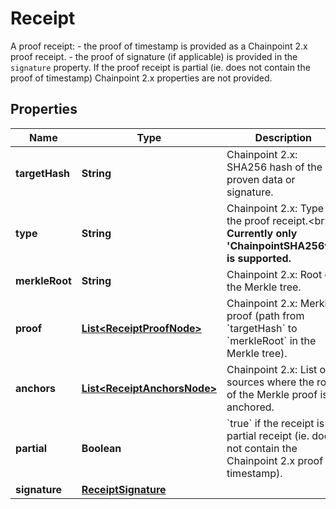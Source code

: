 

# Receipt

A proof receipt: - the proof of timestamp is provided as a Chainpoint 2.x proof receipt. - the proof of signature (if applicable) is provided in the `signature` property.  If the proof receipt is partial (ie. does not contain the proof of timestamp) Chainpoint 2.x properties are not provided. 

## Properties

Name | Type | Description | Notes
------------ | ------------- | ------------- | -------------
**targetHash** | **String** | Chainpoint 2.x: SHA256 hash of the proven data or signature.  |  [optional]
**type** | **String** | Chainpoint 2.x: Type of the proof receipt.&lt;br&gt; **Currently only &#39;ChainpointSHA256v2&#39; is supported.**  |  [optional]
**merkleRoot** | **String** | Chainpoint 2.x: Root of the Merkle tree.  |  [optional]
**proof** | [**List&lt;ReceiptProofNode&gt;**](ReceiptProofNode.md) | Chainpoint 2.x: Merkle proof (path from &#x60;targetHash&#x60; to &#x60;merkleRoot&#x60; in the Merkle tree).  |  [optional]
**anchors** | [**List&lt;ReceiptAnchorsNode&gt;**](ReceiptAnchorsNode.md) | Chainpoint 2.x: List of sources where the root of the Merkle proof is anchored.  |  [optional]
**partial** | **Boolean** | &#x60;true&#x60; if the receipt is a partial receipt (ie. does not contain the Chainpoint 2.x proof of timestamp).  |  [optional]
**signature** | [**ReceiptSignature**](ReceiptSignature.md) |  |  [optional]



